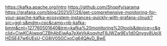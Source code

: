 https://kafka.apache.org/intro
https://github.com/Shopify/sarama
https://grafana.com/blog/2021/07/26/get-comprehensive-monitoring-for-your-apache-kafka-ecosystem-instances-quickly-with-grafana-cloud/?src=ggl-s&mdm=cpc&camp=nb-kafka-bmm&cnt=127760501640&trm=kafka%20monitoring%20tools&device=c&gclid=CjwKCAjwpqCZBhAbEiwAa7pXeVkAoqyhzF8JWZw9Ev1d0Qnygy8UpjXHDSE47w6UEsU-CG8jV0SGCxoCg64QAvD_BwE